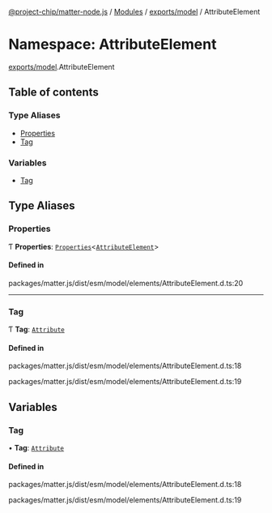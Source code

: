 [@project-chip/matter-node.js](../README.md) / [Modules](../modules.md) / [exports/model](exports_model.md) / AttributeElement

# Namespace: AttributeElement

[exports/model](exports_model.md).AttributeElement

## Table of contents

### Type Aliases

- [Properties](exports_model.AttributeElement.md#properties)
- [Tag](exports_model.AttributeElement.md#tag)

### Variables

- [Tag](exports_model.AttributeElement.md#tag-1)

## Type Aliases

### Properties

Ƭ **Properties**: [`Properties`](exports_model.BaseElement.md#properties)\<[`AttributeElement`](../interfaces/exports_model.AttributeElement-1.md)\>

#### Defined in

packages/matter.js/dist/esm/model/elements/AttributeElement.d.ts:20

___

### Tag

Ƭ **Tag**: [`Attribute`](../enums/exports_model.ElementTag.md#attribute)

#### Defined in

packages/matter.js/dist/esm/model/elements/AttributeElement.d.ts:18

packages/matter.js/dist/esm/model/elements/AttributeElement.d.ts:19

## Variables

### Tag

• **Tag**: [`Attribute`](../enums/exports_model.ElementTag.md#attribute)

#### Defined in

packages/matter.js/dist/esm/model/elements/AttributeElement.d.ts:18

packages/matter.js/dist/esm/model/elements/AttributeElement.d.ts:19
